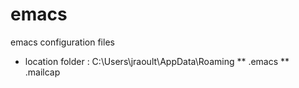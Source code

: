 # emacs
emacs configuration files
* location folder : C:\Users\jraoult\AppData\Roaming
** .emacs
** .mailcap

